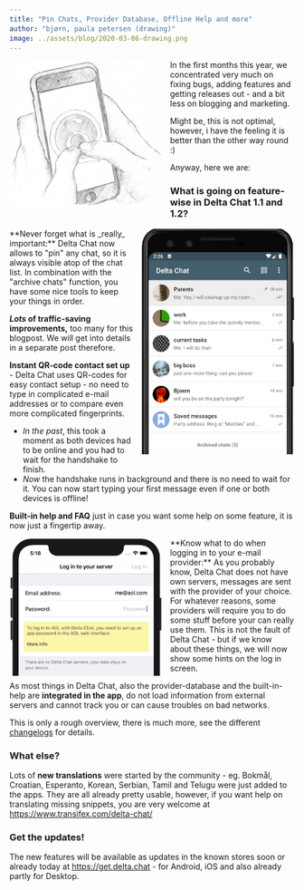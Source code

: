 ```yaml
---
title: "Pin Chats, Provider Database, Offline Help and more"
author: "bjørn, paula petersen (drawing)"
image: ../assets/blog/2020-03-06-drawing.png
---
```


<img src="../assets/blog/2020-03-06-drawing.png" width="270" style="float:left; margin-right:1em;" /> 
In the first months this year, we concentrated very much on fixing bugs,
adding features and getting releases out - and a bit less on blogging and marketing.

Might be, this is not optimal, however, i have the feeling it is better than the other way round :)

Anyway, here we are:

### What is going on feature-wise in Delta Chat 1.1 and 1.2?

<img src="../assets/blog/2020-03-06-pin-parents.png" width="270" style="float:right; margin-left:1em; margin-bottom:1em;" />
**Never forget what is _really_ important:** Delta Chat now allows to "pin" any chat,
so it is always visible atop of the chat list.
In combination with the "archive chats" function, you have some nice tools to keep your things in order.

**_Lots_ of traffic-saving improvements,** too many for this blogpost.
We will get into details in a separate post therefore.

**Instant QR-code contact set up** - Delta Chat uses QR-codes for easy contact setup -
no need to type in complicated e-mail addresses or to compare even more complicated fingerprints.
- _In the past_, this took a moment as both devices had to be online and you had to wait for the handshake to finish.  
- _Now_ the handshake runs in background and there is no need to wait for it.
You can now start typing your first message even if one or both devices is offline!

**Built-in help and FAQ** just in case you want some help on some feature, it is now just a fingertip away.

<img src="../assets/blog/2020-03-06-provider-db.png" width="270" style="float:left; clear:both; margin-right:1em;" />
**Know what to do when logging in to your e-mail provider:** As you probably know, 
Delta Chat does not have own servers, messages are sent with the provider of your choice.
For whatever reasons, some providers will require you to do some stuff before your can really use them.  
This is not the fault of Delta Chat - 
but if we know about these things, we will now show some hints on the log in screen.

As most things in Delta Chat, also the provider-database and the built-in-help are **integrated in the app**,
do not load information from external servers and cannot track you or can cause troubles on bad networks.

This is only a rough overview, there is much more,
see the different [changelogs](https://delta.chat/en/download#changelogs) for details.

### What else?

Lots of **new translations** were started by the community -
eg. Bokmål, Croatian, Esperanto, Korean, Serbian, Tamil and Telugu were just added to the apps.
They are all already pretty usable, however, if you want help on translating missing snippets, 
you are very welcome at <https://www.transifex.com/delta-chat/>

### Get the updates!

The new features will be available as updates in the known stores soon
or already today at <https://get.delta.chat> - for Android, iOS and also already partly for Desktop.
